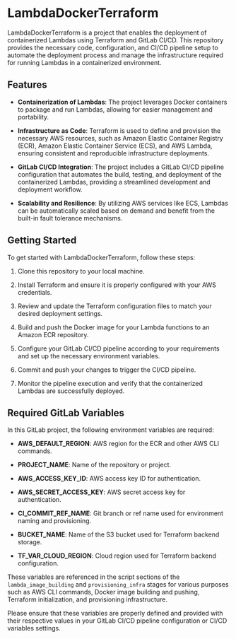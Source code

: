 # LambdaDockerTerraform

LambdaDockerTerraform is a project that enables the deployment of containerized Lambdas using Terraform and GitLab CI/CD. This repository provides the necessary code, configuration, and CI/CD pipeline setup to automate the deployment process and manage the infrastructure required for running Lambdas in a containerized environment.

## Features

- **Containerization of Lambdas**: The project leverages Docker containers to package and run Lambdas, allowing for easier management and portability.

- **Infrastructure as Code**: Terraform is used to define and provision the necessary AWS resources, such as Amazon Elastic Container Registry (ECR), Amazon Elastic Container Service (ECS), and AWS Lambda, ensuring consistent and reproducible infrastructure deployments.

- **GitLab CI/CD Integration**: The project includes a GitLab CI/CD pipeline configuration that automates the build, testing, and deployment of the containerized Lambdas, providing a streamlined development and deployment workflow.

- **Scalability and Resilience**: By utilizing AWS services like ECS, Lambdas can be automatically scaled based on demand and benefit from the built-in fault tolerance mechanisms.

## Getting Started

To get started with LambdaDockerTerraform, follow these steps:

1. Clone this repository to your local machine.

2. Install Terraform and ensure it is properly configured with your AWS credentials.

3. Review and update the Terraform configuration files to match your desired deployment settings.

4. Build and push the Docker image for your Lambda functions to an Amazon ECR repository.

5. Configure your GitLab CI/CD pipeline according to your requirements and set up the necessary environment variables.

6. Commit and push your changes to trigger the CI/CD pipeline.

7. Monitor the pipeline execution and verify that the containerized Lambdas are successfully deployed.

## Required GitLab Variables

In this GitLab project, the following environment variables are required:

- **AWS_DEFAULT_REGION**: AWS region for the ECR and other AWS CLI commands.

- **PROJECT_NAME**: Name of the repository or project.

- **AWS_ACCESS_KEY_ID**: AWS access key ID for authentication.

- **AWS_SECRET_ACCESS_KEY**: AWS secret access key for authentication.

- **CI_COMMIT_REF_NAME**: Git branch or ref name used for environment naming and provisioning.

- **BUCKET_NAME**: Name of the S3 bucket used for Terraform backend storage.

- **TF_VAR_CLOUD_REGION**: Cloud region used for Terraform backend configuration.

These variables are referenced in the script sections of the `lambda_image_building` and `provisioning_infra` stages for various purposes such as AWS CLI commands, Docker image building and pushing, Terraform initialization, and provisioning infrastructure.

Please ensure that these variables are properly defined and provided with their respective values in your GitLab CI/CD pipeline configuration or CI/CD variables settings.
